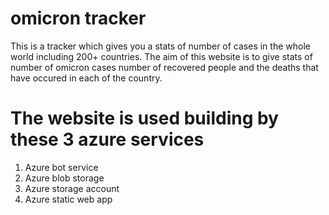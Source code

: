 # omicron tracker 
 This is a tracker which gives you a stats of number of cases in the whole world including 200+ countries.
 The aim of this website is to give stats of number of omicron cases number of recovered people and the deaths
 that have occured in each of the country.

 # The website is used building by these 3 azure services
 1. Azure bot service
 2. Azure blob storage 
 3. Azure storage account
 3. Azure static web app
